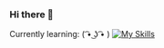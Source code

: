 ### Hi there 👋
Currently learning: ( ͡• ͜ʖ ͡• )
[![My Skills](https://skills.thijs.gg/icons?i=nextjs,kotlin,nodejs,figma&theme=light)](https://skills.thijs.gg)
<!--
**ezzeddinp/ezzeddinp** is a ✨ _special_ ✨ repository because its `README.md` (this file) appears on your GitHub profile.

Here are some ideas to get you started:

- 🔭 I’m currently working on ...
- 🌱 I’m currently learning ...
- 👯 I’m looking to collaborate on ...
- 🤔 I’m looking for help with ...
- 💬 Ask me about ...
- 📫 How to reach me: ...
- 😄 Pronouns: ...
- ⚡ Fun fact: ...
-->
